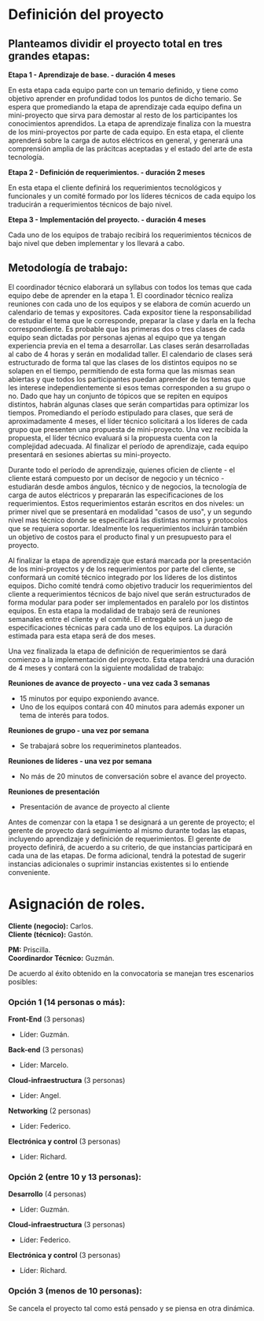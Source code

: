 Definición del proyecto
===

Planteamos dividir el proyecto total en tres grandes etapas:
---

**Etapa 1 - Aprendizaje de base. - duración 4 meses**  
	
En esta etapa cada equipo parte con un temario definido, y tiene como objetivo aprender en profundidad todos los puntos de dicho temario.
Se espera que promediando la etapa de aprendizaje cada equipo defina un mini-proyecto que sirva para demostar al resto de los participantes los conocimientos aprendidos.
La etapa de aprendizaje finaliza con la muestra de los mini-proyectos por parte de cada equipo. 
En esta etapa, el cliente aprenderá sobre la carga de autos eléctricos en general, y generará una comprensión amplia de las prácitcas aceptadas y el estado del arte de esta tecnología.

**Etapa 2 - Definición de requerimientos. - duración 2 meses**  

En esta etapa el cliente definirá los requerimientos tecnológicos y funcionales y un comité formado por los líderes técnicos de cada equipo los traducirán a requerimientos técnicos de bajo nivel.

**Etepa 3 - Implementación del proyecto. - duración 4 meses**

Cada uno de los equipos de trabajo recibirá los requerimientos técnicos de bajo nivel que deben implementar y los llevará a cabo.


Metodología de trabajo:
---

El coordinador técnico elaborará un syllabus con todos los temas que cada equipo debe de aprender en la etapa 1.
El coordinador técnico realiza reuniones con cada uno de los equipos y se elabora de común acuerdo un calendario de temas y expositores. Cada expositor tiene la responsabilidad de estudiar el tema que le corresponde, preparar la clase y darla en la fecha correspondiente. Es probable que las primeras dos o tres clases de cada equipo sean dictadas por personas ajenas al equipo que ya tengan experiencia previa en el tema a desarrollar.
Las clases serán desarrolladas al cabo de 4 horas y serán en modalidad taller. El calendario de clases será estructurado de forma tal que las clases de los distintos equipos no se solapen en el tiempo, permitiendo de esta forma que las mismas sean abiertas y que todos los participantes puedan aprender de los temas que les interese independientemente si esos temas corresponden a su grupo o no.
Dado que hay un conjunto de tópicos que se repiten en equipos distintos, habrán algunas clases que serán compartidas para optimizar los tiempos.
Promediando el período estipulado para clases, que será de aproximadamente 4 meses, el líder técnico solicitará a los líderes de cada grupo que presenten una propuesta de mini-proyecto. Una vez recibida la propuesta, el líder técnico evaluará si la propuesta cuenta con la complejidad adecuada.
Al finalizar el período de aprendizaje, cada equipo presentará en sesiones abiertas su mini-proyecto.

Durante todo el período de aprendizaje, quienes oficien de cliente - el cliente estará compuesto por un decisor de negocio y un técnico - estudiarán desde ambos ángulos, técnico y de negocios, la tecnología de carga de autos eléctricos y prepararán las especificaciones de los requerimientos. Estos requerimientos estarán escritos en dos niveles: un primer nivel que se presentará en modalidad "casos de uso", y un segundo nivel mas técnico donde se especificará las distintas normas y protocolos que se requiera soportar. Idealmente los requerimientos incluirán también un objetivo de costos para el producto final y un presupuesto para el proyecto.

Al finalizar la etapa de aprendizaje que estará marcada por la presentación de los mini-proyectos y de los requerimientos por parte del cliente, se conformará un comité técnico integrado por los líderes de los distintos equipos. Dicho comité tendrá como objetivo traducir los requerimientos del cliente a requerimientos técnicos de bajo nivel que serán estructurados de forma modular para poder ser implementados en paralelo por los distintos equipos. En esta etapa la modalidad de trabajo será de reuniones semanales entre el cliente y el comité. El entregable será un juego de especificaciones técnicas para cada uno de los equipos. La duración estimada para esta etapa será de dos meses.

Una vez finalizada la etapa de definición de requerimientos se dará comienzo a la implementación del proyecto. Esta etapa tendrá una duración de 4 meses y contará con la siguiente modalidad de trabajo:

**Reuniones de avance de proyecto - una vez cada 3 semanas**
* 15 minutos por equipo exponiendo avance.
* Uno de los equipos contará con 40 minutos para además exponer un tema de interés para todos.

**Reuniones de grupo - una vez por semana**
* Se trabajará sobre los requeriminetos planteados.

**Reuniones de líderes - una vez por semana**
* No más de 20 minutos de conversación sobre el avance del proyecto.

**Reuniones de presentación**
* Presentación de avance de proyecto al cliente


Antes de comenzar con la etapa 1 se designará a un gerente de proyecto; el gerente de proyecto dará seguimiento al mismo durante todas las etapas, incluyendo aprendizaje y definición de requerimientos.
El gerente de proyecto definirá, de acuerdo a su criterio, de que instancias participará en cada una de las etapas. De forma adicional, tendrá la potestad de sugerir instancias adicionales o suprimir instancias existentes si lo entiende conveniente.

# Asignación de roles.


**Cliente (negocio):** Carlos.  
**Cliente (técnico):** Gastón.

**PM:** Priscilla.  
**Coordinardor Técnico:** Guzmán.  

De acuerdo al éxito obtenido en la convocatoria se manejan tres escenarios posibles:


### Opción 1 (14 personas o más):

**Front-End** (3 personas) 
* Líder: Guzmán.

**Back-end** (3 personas)
* Líder: Marcelo.

**Cloud-infraestructura** (3 personas)
* Líder: Angel.

**Networking** (2 personas)
* Líder: Federico.

**Electrónica y control** (3 personas)  
* Líder: Richard.


### Opción 2 (entre 10 y 13 personas):

**Desarrollo** (4 personas)
* Líder: Guzmán.

**Cloud-infraestructura** (3 personas)
* Líder: Federico.

**Electrónica y control** (3 personas)
* Líder: Richard. 


### Opción 3 (menos de 10 personas):

Se cancela el proyecto tal como está pensado y se piensa en otra dinámica.

















